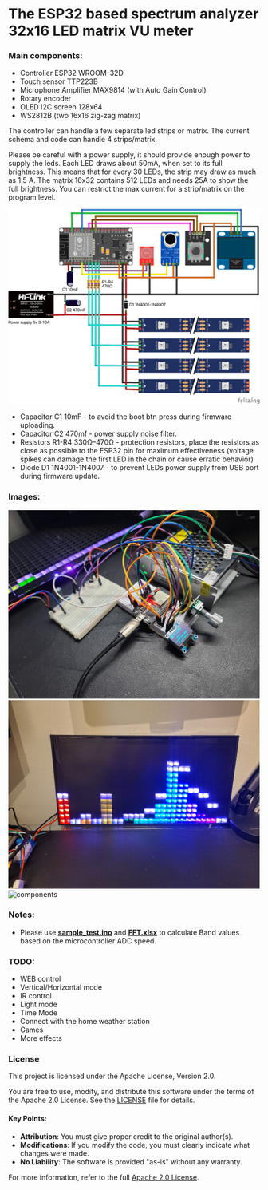 # The ESP32 based spectrum analyzer 32x16 LED matrix VU meter

### Main components:
 - Controller ESP32 WROOM-32D
 - Touch sensor TTP223B
 - Microphone Amplifier MAX9814 (with Auto Gain Control)
 - Rotary encoder
 - OLED I2C screen 128x64
 - WS2812B (two 16x16 zig-zag matrix) 

The controller can handle a few separate led strips or matrix. 
The current schema and code can handle 4 strips/matrix.

Please be careful with a power supply, it should provide enough power to supply the leds. 
Each LED draws about 50mA, when set to its full brightness. 
This means that for every 30 LEDs, the strip may draw as much as 1.5 A.
The matrix 16x32 contains 512 LEDs and needs 25A to show the full brightness.
You can restrict the max current for a strip/matrix on the program level. 

![Main schema](fritzing/schema.png)

- Capacitor C1 10mF - to avoid the boot btn press during firmware uploading.
- Capacitor C2 470mf - power supply noise filter.
- Resistors R1-R4 330Ω–470Ω - protection resistors, place the resistors as close as possible to the ESP32 pin for maximum effectiveness (voltage spikes can damage the first LED in the chain or cause erratic behavior)  
- Diode D1 1N4001-1N4007 - to prevent LEDs power supply from USB port during firmware update.

### Images: 
![prototype](images/0001.jpg)
![matrix](images/0002.jpg)
![components](images/0003.jpg)

### Notes: 
- Please use **[sample_test.ino](sampleTest/sample_test.ino)** and **[FFT.xlsx](sampleTest/FFT.xlsx)** to calculate Band values based on the microcontroller ADC speed.

### TODO:
- WEB control
- Vertical/Horizontal mode
- IR control
- Light mode
- Time Mode
- Connect with the home weather station
- Games
- More effects

### License

This project is licensed under the Apache License, Version 2.0.

You are free to use, modify, and distribute this software under the terms of the Apache 2.0 License. See the [LICENSE](LICENSE.txt) file for details.

#### Key Points:
- **Attribution**: You must give proper credit to the original author(s).
- **Modifications**: If you modify the code, you must clearly indicate what changes were made.
- **No Liability**: The software is provided "as-is" without any warranty.

For more information, refer to the full [Apache 2.0 License](https://www.apache.org/licenses/LICENSE-2.0).






